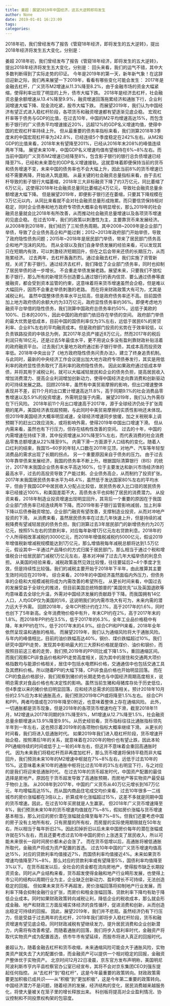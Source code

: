 ```yaml
---
title: 姜超：展望2019年中国经济，这五大逆转即将发生
author: None
date: 2019-01-01 16:23:09
tags: 
categories: 
---
```

2018年初，我们曾经发布了报告《管窥18年经济，即将发生的五大逆转》，提出2018年经济将发生五大变化，分别是：
<!-- more -->
姜超
2018年初，我们曾经发布了报告《管窥18年经济，即将发生的五大逆转》，提出2018年经济将发生五大变化，分别是：
回头来看，我们的运气不错，其中大多数判断得到了实际走势的印证。
今年是2019年的第一天，新年新气象！在这辞旧迎新之际，我们再来展望一下2019年，看看有哪些变化可能会发生：
2017年是金融去杠杆，广义货币M2增速从11.3%降至8.2%，由于金融市场的资金大幅紧缩，使得利率出现了明显的上升，债市大幅下跌。
2018年是经济去杠杆，社会融资总量余额增速从13.4%降至9.9%，融资增速回落拖累经济和通胀下行，企业利润增速大幅下降、现金流吃紧，股市大幅下跌。
而展望2019年，我们认为中国经济有望正式进入稳杠杆阶段，各项货币和融资增速都有望逐渐见底企稳。
宏观杠杆率等于债务与GDP的比值，在过去10年，中国的M2平均增速高达15%，而包含影子银行的广义债务平均增速接近20%，远超12%的GDP名义增速均值，使得中国的宏观杠杆率持续上升。
但从最重要的债务率指标来看，我们测算2018年3季度末的中国宏观杠杆率为242.8%，已经连续5个季度稳定在242%左右。从M2和GDP的比值来看，2018年末有望降至201%，已经从2016年末208%的峰值连续两年下降。
展望未来10年，中国GDP名义增速均值有望维持在6%~8%左右。而当前中国的广义货币M2增速已经降至8%，包含影子银行的银行总负债增速已经降至7%，已经和未来潜在的GDP名义增速接轨。这就意味着即便保持当前的货币和债务增速不变，未来中国的债务率也不会大幅上升，因此当前8%的货币增速已经不需要再降，开始进入筑底期。
从最关键的社会融资总量指标来看，由于去杠杆导致的影子银行大幅萎缩，2018年三大非标融资下降了约3万亿元，同比萎缩了6万亿元，这使得2018年社会融资总量同比萎缩近4万亿元，导致社会融资总量余额增速大幅下降。
但是展望2019年，即便影子银行还在萎缩，只要其下降规模在3万亿元以内，从同比来看就不会对社会融资总量形成拖累。而只要信贷保持相对稳定，同时企业债券和地方政府专项债大概率会有明显增长，那么2019年的社会融资总量就会比2018年有所改善，从而推动社会融资总量增速以及各项货币增速的见底企稳。
在过去10年，我们的政策以刺激性为主，主要靠货币来发展经济。
从2008年到2018年，我们经历了三轮债务周期。其中2008~2009年是企业部门举债，导致了企业债务高企和产能过剩；2012~2013年政府部门开始举债，导致了政府隐性债务问题；2015年~2018年是居民部门举债，带来了居民部门债务高企和地产泡沫的风险。
而从全球以及我们自身举债发展的经验来看，可以发现其只在短期内有效，可以刺激经济短期回升，但在之后会带来还债的长期压力，从而拖累经济。
过去两年，去杠杆轰轰烈烈。通过金融去杠杆，我们实施了资管新规，关闭了影子银行。通过经济去杠杆，我们降低了企业部门债务率，同时也抑制了居民举债的进一步增长。
不会重走举债发展老路。展望未来，只要我们不放松影子银行，那么所有的新增货币创造要么通过银行的表内信贷、要么通过债券等直接融资，都会受到资本监管的约束，这意味着将来货币增速虽然会企稳，但是难以大幅回升，因而不会重走举债刺激的老路。
而在将来财政政策大有可为，尤其是减税让利。
虽然中国整体债务率水平比较高，但是政府债务率还不高。目前国债加上地方政府债的余额大约为33万亿元，政府显性债务率约36%。即便考虑地方融资平台举借的隐性债务，我们测算中国政府总债务率约50%，远低于美欧的100%、日本的200%，因此中国的政府部门依旧存在举债的空间。
政府部门举债的最大优势是低成本，目前中国的国债利率仅为3%左右，远低于居民6%的房贷利率、企业8%左右的平均融资成本。但是政府部门投资的劣势在于效率较低，以负责铁路投资的中铁总为例，其2017年总资产接近8万亿元，然而2017年的税后利润只有18亿元，还是过去5年最佳水平，更不用说众多没有盈利靠财政补贴活着的政府融资平台。
过去我们大量地方政府通过影子银行举债，其成本高而投资效率低。2018年中央出台了《地方政府隐性债务问责办法》，建立了终身追责机制。与此同时，最新的中央经济工作会议提出加大地方政府专项债券发行，其实是用低利率的政府显性债务取代了高利率的政府隐性债务。
因此如果政府通过低成本举债，并将其用于减税让利，就可以大幅减轻居民和企业的债务负担，提高居民收入增加消费潜力、提高企业利润增加创新动力，使得中国经济走向靠消费和创新驱动的可持续发展之路。
回顾2018年，虽然有中美贸易摩擦的影响，但出口增速整体表现并不差，前11个月的出口累计增速高达11.8%，高于同期9.1%的社会消费品零售增速以及5.9%的投资增速，外需明显强于内需。
展望2019年，我们认为外需存在下行风险。
2018年前11个月出口增速高于2017年，源于全球经济仍处于扩张周期的尾声，美国经济表现超预期，与此同时中美贸易摩擦的实质性影响还未体现。但2019年美国经济大概率明显减速，全球经济增速同步放缓，加之关税税率上调预期下的赶出口效应消失，或将影响外需，使得2019年中国出口增速下滑。
但从内需来看，虽然也有下行压力，但存在结构性改善的空间。
过去的十年，中国的内需增速在持续下滑，其中投资增速从30%降至5%左右，而代表消费的社会消费品零售总额增速从22%降至9%。
内需下滑一方面源于人口结构的变化。随着人口红利的结束，我国15~60岁的年轻人口数在2011年见顶，对地产、汽车等年轻型消费品的需求出现了长期的拐点。
另一个重要原因来自于债务的压力。
由于过去10年靠举债来发展经济，我国的债务率不断上升。根据国际清算银行（BIS）的统计，2017年末我国企业债务率水平高达160%，位于主要发达和新兴市场经济体的最高水平，过去的高投资导致了产能过剩、企业债务高企，从而制约了投资扩张。
2017年末我国居民债务率水平为48.4%，虽然低于发达国家80%左右的平均水平，但由于我国GDP中居民收入分配占比较低，居民债务收入比口径的居民债务率已经接近100%，和美国差距不大，高债务水平也抑制了居民的消费潜力。
从投资来看，2018年制造业投资增速出现明显回升，其背后一个重要的原因在于我国企业部门债务率已经连续两年下降。而2019年影子银行监管影响减弱，加上利率下降以后债券融资增加，企业部门融资有望改善，支撑制造业投资，从而对冲地产投资的下滑。
从消费来看，虽然居民债务率在过去几年快速上升，但是持续的减税降费有望减轻居民的债务负担。我们测算过去3年居民部门的新增债务约为20万亿元，按照5%左右的贷款利率，对应每年新增1万亿元左右贷款利息。2018年的个人所得税改革减税约3000亿元，而2018年增值税减税约5000亿元，假设2019年增值税新增减税规模能达到1万亿元，那么增值税每年减税总额将达到1.5万亿元，假设其中一半通过产品降价的方式归属于居民部门，那么相当于通过个税和增值税合计给居民部门减税1万亿元左右，基本对冲掉了过去几年大幅举债的利息负担。
从美国的经验来看，减税政策虽然见效比较慢，往往要延后2~4个季度才生效，但是持续性比较强。我们的减税主要开始于2018年下半年，由此推算其主要生效时间应在2019年。
综合来看，2019年的中国经济虽然面临内外压力，但债务率的企稳和大规模减税将成为内需改善的希望所在。
从更长时间来看，中国过去的发展受益于全球化的推进，但目前美国总统特朗普的“美国优先”以及英国退欧等均意味着去全球化升温，外需对中国经济发展的贡献趋于下降。而我国拥有14亿人口，人均GDP仅为美国的1/6，这说明我们的内需市场大有可为，未来内需的潜力远大于外需。
回顾2018年，全年CPI预计约在2.1%，高于2017年的1.6%，同时也创下了5年新高。全年消费物价稳中有升，年末CPI约在2%，高于2017年末的1.8%。而2018年PPI约在3.5%，低于2017年的6.3%，全年工业品价格稳中有降，年末PPI约在1%，低于2017年末的4.9%。综合CPI和PPI来看，2018年全年依然呈现温和通胀的格局。
而展望2019年，我们认为通缩风险将大于通胀风险。
与年内的峰值相比，目前的油价跌幅高达40%，钢价、煤价跌幅超过10%。我们研究中国PPI走势，发现其中影响最大的三大原料价格就是煤价、油价和钢价，而按照目前这三者的走势，我们预,2019年的PPI同比或下降1.5%，重回通缩区间。
而我们观察CPI非食品价格和PPI走势高度相关，因为其中的居住和交通两大项价格指数均与能源价格相关，居住中包括水电燃料价格，交通通信中也包括交通工具及其燃料价格。所以随着PPI的大幅下降，CPI非食品价格也开始明显回落。
而在CPI的食品价格部分，我们观察到猪价的长期走势也与中国经济周期高度相关，说明总需求对食品价格也有决定性的影响。虽然当前生猪和母猪库存处于历史低位，但4季度以来的猪价依旧明显回落，应和经济总需求的回落相关。预计2018年10月份的2.5%应为本轮通胀高点，我们预测2019年CPI或将降至1.5%左右。
综合CPI和PPI，两者均值或在2019年降至0附近，也意味着整体上存在通缩风险。
此外，一切通胀都是货币现象，但是2018年的各项货币增速均在下滑，截至2018年11月，M2增速从2017年同期的9.1%降至8%，M1增速从12.7%降至1.5%，社会融资总量余额增速从13.9%降至9.9%。从历史经验看，货币指标往往比通胀指标领先半年到一年左右，这也预示着2019年的各项物价指标大概率继续下滑。
从更长的时间看，我们将进入低通胀时代。
如果2019年我们进入稳杠杆阶段，货币增速开始企稳，按照滞后1年的关系，就意味着在2020年的物价也有望止跌，因此本轮PPI通缩持续的时间或低于上一轮的4年左右，但这并不意味着会重回高通胀时代。
因为未来我们将稳杠杆而非再度加杠杆，那么货币增速将保持平稳而非大幅回升，我们预测未来10年的M2增速中枢就在7%~8%左右，远低于过去10年的15%。这意味着未来10年的通胀中枢将比过去10年的3%左右明显下行，与之对应的是我们将迎来低通胀时代。
在过去10年的货币超发时代，中国资产配置的最佳选择是房地产。原因在于货币超发导致了高通胀预期，而房地产等实物资产最受益于物价上涨。
从2008年到2017年，中国的广义货币从40万亿元增长到167万亿元，年均增幅高达15%。而从国内商品住宅成交均价来看，过去10年很多一二线城市的房价涨幅都在3倍以上，折算成年化涨幅超过15%，这差不多就是同期中国的货币增速。因此，在过去10年买房就是人生赢家。
但2018年广义货币增速降至8%，我们预测未来10年的货币增速均值就在7%~8%，假如房价涨幅与货币增速基本相当，那么对应的房价潜在涨幅就会降至每年7%~8%。但我们还要考虑中国的房子没有土地所有权，只有房屋的所有权，而房屋的实际使用期限就在50年左右，所以相当于每年折旧2%。因此扣掉折旧以后未来中国房价每年的潜在涨幅或许就在5%左右，而且还要考虑过去10年中国的房价上涨透支了居民收入，所以可能未来很长一段时间房价都未必会涨了。
而在货币低增以后，高通胀将被低通胀所取代，金融资产将成为资产配置的首选。
过去10年中国的广义货币增速均值高达15%，对应的贷款利率均值接近7%，而国债利率均值接近4%。未来如果货币增速均值降至7%~8%，那么对应的贷款利率或有望降至5%，国债利率均值降至3%以下。
在货币超发以后，全社会的资金都在流向房地产，使得股市缺乏长期投资资金。同时从产业结构来看，货币超发使得金融和地产行业畸形发展，也使得上市公司的结构以周期行业为主，企业缺乏创新动力、盈利增长不可持续，无法创造稳定的回报。
但如果未来货币不再超发，房价涨幅回落将抑制地产行业发展，而利率下降会抑制金融行业扩张，而房价和租金涨幅回落、贷款利率下降均有助于降低企业成本。同时如果财政政策转向减税让利，降低企业的税收成本，那么就会形成金融、地产和财政三方面反哺实体经济的良性循环，促进消费和创新，从而创造出稳定可持续的回报。
因此，展望2019年，我们并不悲观。虽然经济仍有下行压力，但是受益于过去两年的去杠杆，2019年我们即将步入稳杠杆阶段，货币和融资增速有望见底企稳。同时财政减税有望继续发力，提升居民消费和企业创新潜力，内需将有改善希望。而随着通胀的回落，我们将步入低利率时代，金融资产将取代实物资产成为配置首选，债市牛市有望延续，而股市将进入真正的回报时代。
 
 
姜超认为，随着金融去杠杆和货币收缩，未来通缩风险可能会大于通胀风险，实物类资产就失去了大的配置价值，而金融资产可以提供一个相对稳定的回报，金融资产整体优于实物资产。
北京时间12月22日凌晨，京东官方发布声明称，美国明尼阿波利斯市亨内平县检察官办公室已经宣布，其将不会对京东集团CEO刘强东提起任何指控。
从“去杠杆”到“稳杠杆”，这是今年最重要的政策转向。财政政策需要更加积极已成共识——从“积极”到“更加积极”，这是今年第二重要的政策转向。
中国经济潜力不是问题，随着经济的发展，经济结构的变化，居民消费越来越服务化，将使大量被关在笼子里的增长释放出来。
科创板将提高对企业盈利情况、协议控制和不同投票权构架的包容度。
